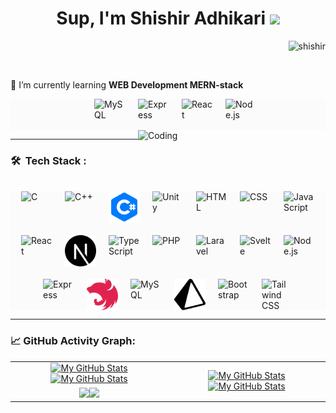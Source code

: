 <!-- Header -->
<h1 align="center">
Sup, I'm Shishir Adhikari
  <img src="https://media.giphy.com/media/hvRJCLFzcasrR4ia7z/giphy.gif" width="30"></h1>
 <img src="https://komarev.com/ghpvc/?username=adkshishir&label=Profile%20Views&color=0e75b6&style=flat" align='right' alt="shishir" />
<br/>

<!-- About Me -->
<p align="left"> <a href="https://twitter.com/" target="blank"><img src="https://img.shields.io/twitter/follow/?logo=twitter&style=for-the-badge" alt="" /></a> </p>

🌱 I’m currently learning **WEB Development MERN-stack**
 <div style="display: flex; flex-wrap: wrap; gap: 20px; justify-content: center;background-color:#fbfbfb;">
  <!-- MySQL -->
&nbsp;  <img src="https://upload.wikimedia.org/wikipedia/en/d/dd/MySQL_logo.svg" alt="MySQL" width="50" height="50" />
  <!-- Express -->
  <img src="https://upload.wikimedia.org/wikipedia/commons/6/64/Expressjs.png" alt="Express" width="50" height="50" />
     <!-- React -->
  <img src="https://upload.wikimedia.org/wikipedia/commons/a/a7/React-icon.svg" alt="React" width="50" height="50" />
    <!-- Node.js -->
  <img src="https://upload.wikimedia.org/wikipedia/commons/d/d9/Node.js_logo.svg" alt="Node.js" width="50" height="50" />

</div>




<img align="right" alt="Coding" width="300" src="https://i.pinimg.com/originals/81/17/8b/81178b47a8598f0c81c4799f2cdd4057.gif">

---

<!-- Tech Stack -->
### 🛠 &nbsp;Tech Stack :
<br>
<div style="display: flex; flex-wrap: wrap; gap: 20px; justify-content: center;background-color:#fbfbfb;">
  <!-- C -->
  <img src="https://upload.wikimedia.org/wikipedia/commons/1/18/C_Programming_Language.svg" alt="C" width="50" height="50" />

  <!-- C++ -->
  <img src="https://upload.wikimedia.org/wikipedia/commons/1/18/ISO_C%2B%2B_Logo.svg" alt="C++" width="50" height="50" />

  <!-- C# -->
  <img src="/csharp-logo.png" alt="C#" width="50" height="50" />

  <!-- Unity -->
  <img src="https://upload.wikimedia.org/wikipedia/commons/1/19/Unity_Technologies_logo.svg" alt="Unity" width="50" height="50" />

  <!-- HTML -->
  <img src="https://upload.wikimedia.org/wikipedia/commons/6/61/HTML5_logo_and_wordmark.svg" alt="HTML" width="50" height="50" />

  <!-- CSS -->
  <img src="https://upload.wikimedia.org/wikipedia/commons/d/d5/CSS3_logo_and_wordmark.svg" alt="CSS" width="50" height="50" />

  <!-- JavaScript -->
  <img src="https://upload.wikimedia.org/wikipedia/commons/6/6a/JavaScript-logo.png" alt="JavaScript" width="50" height="50" />

  <!-- React -->
  <img src="https://upload.wikimedia.org/wikipedia/commons/a/a7/React-icon.svg" alt="React" width="50" height="50" />

  <!-- Next.js -->
  <img src="/nextjs.svg" alt="Next.js" width="50" height="50" />

  <!-- TypeScript -->
  <img src="https://upload.wikimedia.org/wikipedia/commons/f/f5/Typescript.svg" alt="TypeScript" width="50" height="50" />

  <!-- PHP -->
  <img src="https://upload.wikimedia.org/wikipedia/commons/2/27/PHP-logo.svg" alt="PHP" width="50" height="50" />

  <!-- Laravel -->
  <img src="https://upload.wikimedia.org/wikipedia/commons/9/9a/Laravel.svg" alt="Laravel" width="50" height="50" />

  <!-- Svelte -->
  <img src="https://upload.wikimedia.org/wikipedia/commons/1/1b/Svelte_Logo.svg" alt="Svelte" width="50" height="50" />

  <!-- Node.js -->
  <img src="https://upload.wikimedia.org/wikipedia/commons/d/d9/Node.js_logo.svg" alt="Node.js" width="50" height="50" />

  <!-- Express -->
  <img src="https://upload.wikimedia.org/wikipedia/commons/6/64/Expressjs.png" alt="Express" width="50" height="50" />

  <!-- NestJS -->
  <img src="/nestjs.svg" alt="NestJS" width="50" height="50" />

  <!-- MySQL -->
  <img src="https://upload.wikimedia.org/wikipedia/en/d/dd/MySQL_logo.svg" alt="MySQL" width="50" height="50" />

  <!-- Prisma -->
  <img src="/prisma.svg" style="background-color:white;" alt="Prisma" width="50" height="50" />

  <!-- Bootstrap -->
  <img src="https://upload.wikimedia.org/wikipedia/commons/b/b2/Bootstrap_logo.svg" alt="Bootstrap" width="50" height="50" />

  <!-- Tailwind CSS -->
  <img src="https://upload.wikimedia.org/wikipedia/commons/d/d5/Tailwind_CSS_Logo.svg" alt="Tailwind CSS" width="50" height="50" />
</div>

---

<!-- Activity Graph -->
### 📈 GitHub Activity Graph:
<table>
    <tr>
        <td align="center"><a href="https://github.com/adkshishir#gh-light-mode-only"><img src="https://github-readme-stats.vercel.app/api?username=adkshishir&show_icons=true" alt="My GitHub Stats"/></a><a href="https://github.com/adkshishir#gh-dark-mode-only"><img src="https://github-readme-stats.vercel.app/api?username=adkshishir&show_icons=true&theme=tokyonight" alt="My GitHub Stats"/></a></td>
        <td rowspan="2" align="center"><a href="https://github.com/adkshishir#gh-light-mode-only"><img src="https://github-readme-stats.vercel.app/api/top-langs/?username=adkshishir&theme=default&langs_count=8#gh-light-mode-only" alt="My GitHub Stats"/></a><a href="https://github.com/adkshishir#gh-dark-mode-only"><img src="https://github-readme-stats.vercel.app/api/top-langs/?username=adkshishir&theme=tokyonight&langs_count=8#gh-dark-mode-only" alt="My GitHub Stats"/></a></td>
    </tr>
    <tr>
        <td align="center"><a href="https://github.com/adkshishir#gh-light-mode-only"><img src="https://github-readme-streak-stats.herokuapp.com/?user=adkshishir&theme=default"/></a><a href="https://github.com/adkshishir#gh-dark-mode-only"><img src="https://github-readme-streak-stats.herokuapp.com/?user=adkshishir&theme=tokyonight"/></a></td>
    </tr>
</table>
